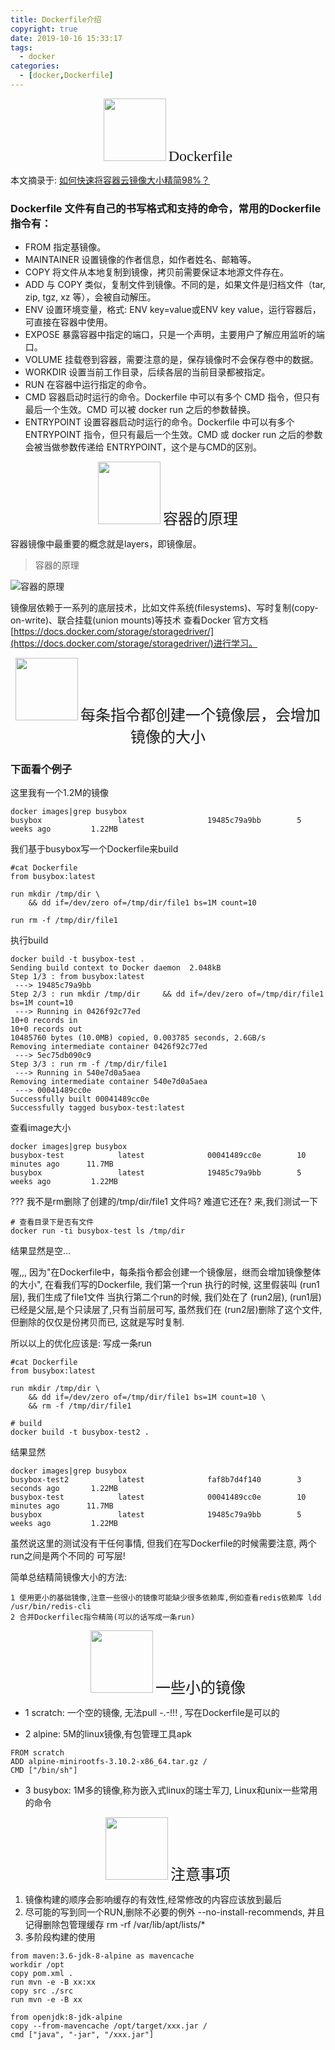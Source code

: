 ```yaml
---
title: Dockerfile介绍
copyright: true
date: 2019-10-16 15:33:17
tags:
  - docker
categories:
  - [docker,Dockerfile]
---
```



<center>
<img src="http://zhangzw001.github.io/images/dockerniu.jpeg" width = "100" height = "100" style="border: 0"/>
<font  face="黑体" size=5> Dockerfile </font>
</center>

<!-- more -->

本文摘录于: [如何快速将容器云镜像大小精简98%？](https://mp.weixin.qq.com/s/LOXNMYtZbnYeDR2lBI56fw)


### Dockerfile 文件有自己的书写格式和支持的命令，常用的Dockerfile 指令有：

- FROM  指定基镜像。
- MAINTAINER  设置镜像的作者信息，如作者姓名、邮箱等。
- COPY  将文件从本地复制到镜像，拷贝前需要保证本地源文件存在。
- ADD  与 COPY 类似，复制文件到镜像。不同的是，如果文件是归档文件（tar, zip, tgz, xz 等），会被自动解压。
- ENV  设置环境变量，格式: ENV key=value或ENV key value，运行容器后，可直接在容器中使用。
- EXPOSE  暴露容器中指定的端口，只是一个声明，主要用户了解应用监听的端口。
- VOLUME  挂载卷到容器，需要注意的是，保存镜像时不会保存卷中的数据。
- WORKDIR  设置当前工作目录，后续各层的当前目录都被指定。
- RUN  在容器中运行指定的命令。
- CMD  容器启动时运行的命令。Dockerfile 中可以有多个 CMD 指令，但只有最后一个生效。CMD 可以被 docker run 之后的参数替换。
- ENTRYPOINT  设置容器启动时运行的命令。Dockerfile 中可以有多个 ENTRYPOINT 指令，但只有最后一个生效。CMD 或 docker run 之后的参数会被当做参数传递给 ENTRYPOINT，这个是与CMD的区别。

<center>
<img src="http://zhangzw001.github.io/images/dockerniu.jpeg" width = "100" height = "100" style="border: 0"/>
<font  face="黑体" size=5> 容器的原理 </font>
</center>


容器镜像中最重要的概念就是layers，即镜像层。

> 容器的原理

![容器的原理](/images/16/容器的原理-1.png)

镜像层依赖于一系列的底层技术，比如文件系统(filesystems)、写时复制(copy-on-write)、联合挂载(union mounts)等技术
查看Docker 官方文档[https://docs.docker.com/storage/storagedriver/](https://docs.docker.com/storage/storagedriver/)进行学习。

<center>
<img src="http://zhangzw001.github.io/images/dockerniu.jpeg" width = "100" height = "100" style="border: 0"/>
<font  face="黑体" size=5> 每条指令都创建一个镜像层，会增加镜像的大小 </font>
</center>

### 下面看个例子

这里我有一个1.2M的镜像
```
docker images|grep busybox
busybox                 latest              19485c79a9bb        5 weeks ago         1.22MB
```

我们基于busybox写一个Dockerfile来build
```
#cat Dockerfile
from busybox:latest

run mkdir /tmp/dir \
    && dd if=/dev/zero of=/tmp/dir/file1 bs=1M count=10

run rm -f /tmp/dir/file1

```

执行build
```
docker build -t busybox-test .
Sending build context to Docker daemon  2.048kB
Step 1/3 : from busybox:latest
 ---> 19485c79a9bb
Step 2/3 : run mkdir /tmp/dir     && dd if=/dev/zero of=/tmp/dir/file1 bs=1M count=10
 ---> Running in 0426f92c77ed
10+0 records in
10+0 records out
10485760 bytes (10.0MB) copied, 0.003785 seconds, 2.6GB/s
Removing intermediate container 0426f92c77ed
 ---> 5ec75db090c9
Step 3/3 : run rm -f /tmp/dir/file1
 ---> Running in 540e7d0a5aea
Removing intermediate container 540e7d0a5aea
 ---> 00041489cc0e
Successfully built 00041489cc0e
Successfully tagged busybox-test:latest
```

查看image大小
```
docker images|grep busybox
busybox-test            latest              00041489cc0e        10 minutes ago      11.7MB
busybox                 latest              19485c79a9bb        5 weeks ago         1.22MB
```

??? 我不是rm删除了创建的/tmp/dir/file1 文件吗? 难道它还在? 来,我们测试一下
```
# 查看目录下是否有文件
docker run -ti busybox-test ls /tmp/dir
```

结果显然是空...

喔,,, 因为"在Dockerfile中，每条指令都会创建一个镜像层，继而会增加镜像整体的大小", 在看我们写的Dockerfile,
我们第一个run 执行的时候, 这里假装叫 (run1层), 我们生成了file1文件
当执行第二个run的时候, 我们处在了 (run2层), (run1层)已经是父层,是个只读层了,只有当前层可写, 虽然我们在 (run2层)删除了这个文件,但删除的仅仅是份拷贝而已, 这就是写时复制.

所以以上的优化应该是: 写成一条run
```
#cat Dockerfile
from busybox:latest

run mkdir /tmp/dir \
    && dd if=/dev/zero of=/tmp/dir/file1 bs=1M count=10 \
    && rm -f /tmp/dir/file1

# build
docker build -t busybox-test2 .
```

结果显然
```
docker images|grep busybox
busybox-test2           latest              faf8b7d4f140        3 seconds ago       1.22MB
busybox-test            latest              00041489cc0e        10 minutes ago      11.7MB
busybox                 latest              19485c79a9bb        5 weeks ago         1.22MB
```

虽然说这里的测试没有干任何事情, 但我们在写Dockerfile的时候需要注意, 两个run之间是两个不同的 可写层!

简单总结精简镜像大小的方法:
```
1 使用更小的基础镜像,注意一些很小的镜像可能缺少很多依赖库,例如查看redis依赖库 ldd /usr/bin/redis-cli
2 合并Dockerfilec指令精简(可以的话写成一条run)
```

<center>
<img src="http://zhangzw001.github.io/images/dockerniu.jpeg" width = "100" height = "100" style="border: 0"/>
<font face="黑体" size=5> 一些小的镜像 </font>
</center>

- 1 scratch: 一个空的镜像, 无法pull -.-!!! , 写在Dockerfile是可以的

- 2 alpine: 5M的linux镜像,有包管理工具apk
```
FROM scratch
ADD alpine-minirootfs-3.10.2-x86_64.tar.gz /
CMD ["/bin/sh"]
```

- 3 busybox: 1M多的镜像,称为嵌入式linux的瑞士军刀, Linux和unix一些常用的命令



<center>
<img src="http://zhangzw001.github.io/images/dockerniu.jpeg" width = "100" height = "100" style="border: 0"/>
<font face="黑体" size=5> 注意事项 </font>
</center>

1. 镜像构建的顺序会影响缓存的有效性,经常修改的内容应该放到最后
2. 尽可能的写到同一个RUN,删除不必要的例外 --no-install-recommends, 并且记得删除包管理缓存 rm -rf /var/lib/apt/lists/*
3. 多阶段构建的使用
```
from maven:3.6-jdk-8-alpine as mavencache
workdir /opt
copy pom.xml .
run mvn -e -B xx:xx
copy src ./src
run mvn -e -B xx

from openjdk:8-jdk-alpine
copy --from-mavencache /opt/target/xxx.jar /
cmd ["java", "-jar", "/xxx.jar"]
```
